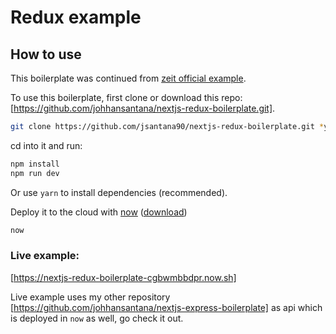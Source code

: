 
# Redux example

## How to use

This boilerplate was continued from [zeit official example](https://github.com/zeit/next.js/tree/master/examples/with-redux).

To use this boilerplate, first clone or download this repo: [https://github.com/johhansantana/nextjs-redux-boilerplate.git].

```bash
git clone https://github.com/jsantana90/nextjs-redux-boilerplate.git *your-project-name*
```

cd into it and run:

```bash
npm install
npm run dev
```

Or use `yarn` to install dependencies (recommended).

Deploy it to the cloud with [now](https://zeit.co/now) ([download](https://zeit.co/download))

```bash
now
```

### Live example:

[https://nextjs-redux-boilerplate-cgbwmbbdpr.now.sh]

Live example uses my other repository [https://github.com/johhansantana/nextjs-express-boilerplate] as api which is deployed in `now` as well, go check it out.
